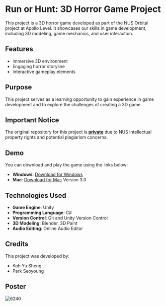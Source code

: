# Run or Hunt: 3D Horror Game Project

This project is a 3D horror game developed as part of the NUS Orbital project at Apollo Level. It showcases our skills in game development, including 3D modeling, game mechanics, and user interaction.

## Features
- Immersive 3D environment
- Engaging horror storyline
- Interactive gameplay elements

## Purpose
This project serves as a learning opportunity to gain experience in game development and to explore the challenges of creating a 3D game.

## Important Notice
The original repository for this project is **<ins>private</ins>** due to NUS intellectual property rights and potential plagiarism concerns.

## Demo
You can download and play the game using the links below: 
- **Windows**: [Download for Windows](https://drive.google.com/drive/folders/1fShYDksLYNy7fTQUethy8H23G-M3Bpme?usp=sharing)
- **Mac**: [Download for Mac](https://drive.google.com/drive/folders/1QT1RwzRXWWfhbDkJohoc88Sh_Mpb0j_L) Version 3.0

## Technologies Used

- **Game Engine**: Unity
- **Programming Language**: C#
- **Version Control**: Git and Unity Version Control
- **3D Modeling**: Blender, 3D Paint
- **Audio Editing**: Online Audio Editor

## Credits
This project was developed by:
- Koh Yu Sheng
- Park Seoyoung

## Poster
![6240](https://github.com/user-attachments/assets/82e76569-607a-4651-86e2-6836000786e8)
